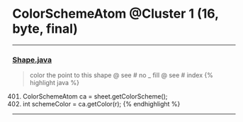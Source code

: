 # ColorSchemeAtom @Cluster 1 (16, byte, final)

***

### [Shape.java](https://searchcode.com/codesearch/view/97394276/)
> color the point to this shape @ see # no _ fill @ see # index 
{% highlight java %}
401. ColorSchemeAtom ca = sheet.getColorScheme();
402. int schemeColor = ca.getColor(r);
{% endhighlight %}

***

